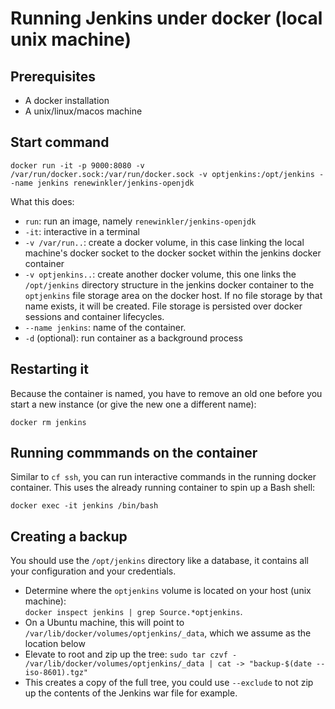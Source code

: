 

# Running Jenkins under docker (local unix machine)


## Prerequisites


- A docker installation
- A unix/linux/macos machine


## Start command

```
docker run -it -p 9000:8080 -v /var/run/docker.sock:/var/run/docker.sock -v optjenkins:/opt/jenkins --name jenkins renewinkler/jenkins-openjdk
```

What this does:
- `run`: run an image, namely `renewinkler/jenkins-openjdk`
- `-it`: interactive in a terminal
- `-v /var/run..`:  create a docker volume, in this case linking the local
  machine's docker socket to the docker socket within the jenkins docker
  container
- `-v optjenkins..`: create another docker volume, this one links the
  `/opt/jenkins` directory structure in the jenkins docker container to the
  `optjenkins` file storage area on the docker host.  If no file storage by 
  that name exists, it will be created.  File storage is persisted over
  docker sessions and container lifecycles.  
- `--name jenkins`: name of the container. 
- `-d` (optional): run container as a background process

## Restarting it

Because the container is named, you have to remove an old one before you
start a new instance (or give the new one a different name):
```
docker rm jenkins
```

## Running commmands on the container

Similar to `cf ssh`, you can run interactive commands in the running docker
container.  This uses the already running container to spin up a Bash shell:

```
docker exec -it jenkins /bin/bash
```

## Creating a backup

You should use the `/opt/jenkins` directory like a database, it contains all
your configuration and your credentials.

- Determine where the `optjenkins` volume is located on your host (unix
  machine):  
  `docker inspect jenkins | grep Source.*optjenkins`.   
- On a Ubuntu machine, this will point to
  `/var/lib/docker/volumes/optjenkins/_data`, which we assume as the location
  below
- Elevate to root and zip up the tree:
  `sudo tar czvf - /var/lib/docker/volumes/optjenkins/_data | cat -> "backup-$(date --iso-8601).tgz"`
- This creates a copy of the full tree, you could use `--exclude` to not zip
  up the contents of the Jenkins war file for example. 


